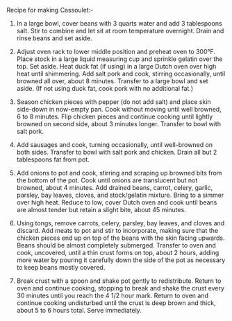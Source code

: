 Recipe for making Cassoulet:-

1. In a large bowl, cover beans with 3 quarts water and add 3 tablespoons salt. Stir to combine and let sit at room temperature overnight. Drain and rinse beans and set aside.

2. Adjust oven rack to lower middle position and preheat oven to 300°F. Place stock in a large liquid measuring cup and sprinkle gelatin over the top. Set aside. Heat duck fat (if using) in a large Dutch oven over high heat until shimmering. Add salt pork and cook, stirring occasionally, until browned all over, about 8 minutes. Transfer to a large bowl and set aside. (If not using duck fat, cook pork with no additional fat.)

3. Season chicken pieces with pepper (do not add salt) and place skin side-down in now-empty pan. Cook without moving until well browned, 6 to 8 minutes. Flip chicken pieces and continue cooking until lightly browned on second side, about 3 minutes longer. Transfer to bowl with salt pork.

4. Add sausages and cook, turning occasionally, until well-browned on both sides. Transfer to bowl with salt pork and chicken. Drain all but 2 tablespoons fat from pot.

5. Add onions to pot and cook, stirring and scraping up browned bits from the bottom of the pot. Cook until onions are translucent but not browned, about 4 minutes. Add drained beans, carrot, celery, garlic, parsley, bay leaves, cloves, and stock/gelatin mixture. Bring to a simmer over high heat. Reduce to low, cover Dutch oven and cook until beans are almost tender but retain a slight bite, about 45 minutes.

6. Using tongs, remove carrots, celery, parsley, bay leaves, and cloves and discard. Add meats to pot and stir to incorporate, making sure that the chicken pieces end up on top of the beans with the skin facing upwards. Beans should be almost completely submerged. Transfer to oven and cook, uncovered, until a thin crust forms on top, about 2 hours, adding more water by pouring it carefully down the side of the pot as necessary to keep beans mostly covered.

7. Break crust with a spoon and shake pot gently to redistribute. Return to oven and continue cooking, stopping to break and shake the crust every 30 minutes until you reach the 4 1/2 hour mark. Return to oven and continue cooking undisturbed until the crust is deep brown and thick, about 5 to 6 hours total. Serve immediately.